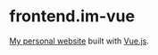 # frontend.im-vue

[My personal website](https://frontend.im) built with [Vue.js](https://vuejs.org).
